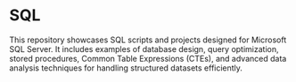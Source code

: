 # SQL

This repository showcases SQL scripts and projects designed for Microsoft SQL Server. It includes examples of database design, query optimization, stored procedures, Common Table Expressions (CTEs), and advanced data analysis techniques for handling structured datasets efficiently.
